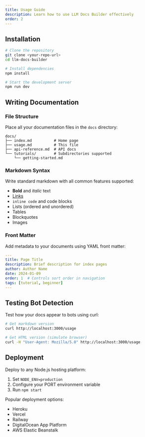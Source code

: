 ```yaml
---
title: Usage Guide
description: Learn how to use LLM Docs Builder effectively
order: 2
---
```


## Installation

```bash
# Clone the repository
git clone <your-repo-url>
cd llm-docs-builder

# Install dependencies
npm install

# Start the development server
npm run dev
```

## Writing Documentation

### File Structure

Place all your documentation files in the `docs` directory:

```
docs/
├── index.md          # Home page
├── usage.md          # This file
├── api-reference.md  # API docs
└── tutorials/        # Subdirectories supported
    └── getting-started.md
```

### Markdown Syntax

Write standard markdown with all common features supported:

- **Bold** and *italic* text
- [Links](https://example.com)
- `inline code` and code blocks
- Lists (ordered and unordered)
- Tables
- Blockquotes
- Images

### Front Matter

Add metadata to your documents using YAML front matter:

```yaml
---
title: Page Title
description: Brief description for index pages
author: Author Name
date: 2024-01-09
order: 1  # Controls sort order in navigation
tags: [tutorial, beginner]
---
```

## Testing Bot Detection

Test how your docs appear to bots using curl:

```bash
# Get markdown version
curl http://localhost:3000/usage

# Get HTML version (simulate browser)
curl -H "User-Agent: Mozilla/5.0" http://localhost:3000/usage
```

## Deployment

Deploy to any Node.js hosting platform:

1. Set `NODE_ENV=production`
2. Configure your PORT environment variable
3. Run `npm start`

Popular deployment options:
- Heroku
- Vercel
- Railway
- DigitalOcean App Platform
- AWS Elastic Beanstalk